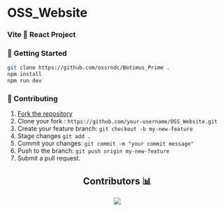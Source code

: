 # OSS_Website

### Vite 🤝 React Project

### 🚀 **Getting Started**

```sh
git clone https://github.com/ossrndc/Botimus_Prime .
npm install
npm run dev
```

### 🤝 Contributing

1. [Fork the repository](https://github.com/ossrndc/OSS_Website/fork 'Fork the repository')
2. Clone your fork : `https://github.com/your-username/OSS_Website.git`
3. Create your feature branch: `git checkout -b my-new-feature`
4. Stage changes `git add .`
5. Commit your changes: `git commit -m "your commit message"`
6. Push to the branch: `git push origin my-new-feature`
7. Submit a pull request.

<h2 align="center"><b>Contributors 📊 </b></h2>

<p align="center">
<a href="https://github.com/ossrndc/OSS_Website/graphs/contributors">
  <img src="https://contrib.rocks/image?repo=ossrndc/OSS_Website" />
</a>
</p>
